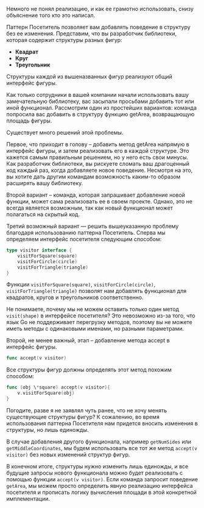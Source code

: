 Немного не понял реализацию, и как ее грамотно использовать, снизу объяснение того кто это написал.

Паттерн Посетитель позволяет вам добавлять поведение в структуру без ее изменения. Представим, что вы разработчик библиотеки, которая содержит структуры разных фигур:

- **Квадрат**
- **Круг**
- **Треугольник**

Структуры каждой из вышеназванных фигур реализуют общий интерфейс фигуры.

Как только сотрудники в вашей компании начали использовать вашу замечательную библиотеку, вас засыпали просьбами добавить тот или иной функционал. Рассмотрим один из простейших вариантов: команда попросила вас добавить в структуру функцию getArea, возвращающую площадь фигуры.

Существует много решений этой проблемы.

Первое, что приходит в голову – добавить метод getArea напрямую в интерфейс фигуры, и затем реализовать его в каждой структуре. Это кажется самым правильным решением, но у него есть свои минусы. Как разработчик библиотеки, вы рискуете сломать ваш драгоценный код каждый раз, когда добавляете новое поведение. Несмотря на это, вы хотите дать другим командам возможность каким-то образом расширять вашу библиотеку.

Второй вариант – команда, которая запрашивает добавление новой функции, может сама реализовать ее в своем проекте. Однако, это не всегда является возможным, так как новый функционал может полагаться на скрытый код.

Третий возможный вариант — решить вышеуказанную проблему благодаря использованию паттерна Посетитель. Сперва мы определяем интерфейс посетителя следующим способом:

```go
type visitor interface {
    visitForSquare(square)
    visitForCircle(circle)
    visitForTriangle(triangle)
}
```

Функции `visitForSquare(square)`, `visitForCircle(circle)`, `visitForTriangle(triangle)` позволят нам добавлять функционал для квадратов, кругов и треугольников соответственно.

Не понимаете, почему мы не можем оставить только один метод `visit(shape)` в интерфейсе посетителя? Это невозможно из-за того, что язык Go не поддерживает перегрузку методов, поэтому вы не можете иметь методы с одинаковыми именами, но разными параметрами.

Второй, не менее важный, этап – добавление метода accept в интерфейс фигуры.

```go
func accept(v visitor)
```

Все структуры фигур должны определять этот метод похожим способом:

```go
func (obj \*square) accept(v visitor){
    v.visitForSquare(obj)
}
```

Погодите, разве я не заявлял чуть ранее, что не хочу менять существующие структуры фигур? К сожалению, во время использования паттерна Посетителя нам придется вносить изменения в структуры, но лишь единожды.

В случае добавления другого функционала, например `getNumSides` или `getMiddleCoordinates`, мы будем использовать все тот же метод `accept(v visitor)` без новых изменений структур фигур.

В конечном итоге, структуры нужно изменить лишь единожды, и все будущие запросы нового функционала можно будет реализовать с помощью функции `accept(v visitor)`. Если команда запросит поведение `getArea`, мы можем просто определить явную реализацию интерфейса посетителя и прописать логику вычисления площади в этой конкретной имплементации.
